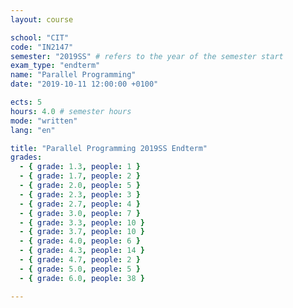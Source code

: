 ```yaml
---
layout: course

school: "CIT"
code: "IN2147"
semester: "2019SS" # refers to the year of the semester start
exam_type: "endterm"
name: "Parallel Programming"
date: "2019-10-11 12:00:00 +0100"

ects: 5
hours: 4.0 # semester hours
mode: "written"
lang: "en"

title: "Parallel Programming 2019SS Endterm"
grades:
  - { grade: 1.3, people: 1 }
  - { grade: 1.7, people: 2 }
  - { grade: 2.0, people: 5 }
  - { grade: 2.3, people: 3 }
  - { grade: 2.7, people: 4 }
  - { grade: 3.0, people: 7 }
  - { grade: 3.3, people: 10 }
  - { grade: 3.7, people: 10 }
  - { grade: 4.0, people: 6 }
  - { grade: 4.3, people: 14 }
  - { grade: 4.7, people: 2 }
  - { grade: 5.0, people: 5 }
  - { grade: 6.0, people: 38 }

---
```



